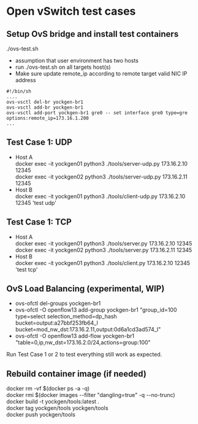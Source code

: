 # Open vSwitch test cases

## Setup OvS bridge and install test containers
./ovs-test.sh 

- assumption that user environment has two hosts  
- run ./ovs-test.sh on all targets host(s)
- Make sure update remote_ip according to remote target valid NIC IP address
```
#!/bin/sh
....
ovs-vsctl del-br yockgen-br1
ovs-vsctl add-br yockgen-br1
ovs-vsctl add-port yockgen-br1 gre0 -- set interface gre0 type=gre options:remote_ip=173.16.1.200
...
```


## Test Case 1: UDP 
- Host A   
docker exec -it yockgen01 python3 ./tools/server-udp.py 173.16.2.10 12345  
docker exec -it yockgen02 python3 ./tools/server-udp.py 173.16.2.11 12345  
- Host B   
docker exec -it yockgen01 python3 ./tools/client-udp.py 173.16.2.10 12345 'test udp'  

## Test Case 1: TCP
- Host A   
docker exec -it yockgen01 python3 ./tools/server.py 173.16.2.10 12345  
docker exec -it yockgen02 python3 ./tools/server.py 173.16.2.11 12345  
- Host B   
docker exec -it yockgen01 python3 ./tools/client.py 173.16.2.10 12345 'test tcp'  


## OvS Load Balancing (experimental, WIP)  
- ovs-ofctl del-groups yockgen-br1  
- ovs-ofctl -O openflow13 add-group yockgen-br1 "group_id=100 type=select selection_method=dp_hash bucket=output:a27bbf253fb64_l bucket=mod_nw_dst:173.16.2.11,output:0d6a1cd3ad574_l"  
- ovs-ofctl -O openflow13 add-flow yockgen-br1 "table=0,ip,nw_dst=173.16.2.0/24,actions=group:100"  

Run Test Case 1 or 2 to test everything still work as expected.  

## Rebuild container image (if needed)
docker rm -vf $(docker ps -a -q)  
docker rmi $(docker images --filter "dangling=true" -q --no-trunc)  
docker build -t yockgen/tools:latest .  
docker tag yockgen/tools yockgen/tools  
docker push yockgen/tools  

